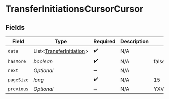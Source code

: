 # TransferInitiationsCursorCursor


## Fields

| Field                                                                 | Type                                                                  | Required                                                              | Description                                                           | Example                                                               |
| --------------------------------------------------------------------- | --------------------------------------------------------------------- | --------------------------------------------------------------------- | --------------------------------------------------------------------- | --------------------------------------------------------------------- |
| `data`                                                                | List<[TransferInitiation](../../models/shared/TransferInitiation.md)> | :heavy_check_mark:                                                    | N/A                                                                   |                                                                       |
| `hasMore`                                                             | *boolean*                                                             | :heavy_check_mark:                                                    | N/A                                                                   | false                                                                 |
| `next`                                                                | *Optional<String>*                                                    | :heavy_minus_sign:                                                    | N/A                                                                   |                                                                       |
| `pageSize`                                                            | *long*                                                                | :heavy_check_mark:                                                    | N/A                                                                   | 15                                                                    |
| `previous`                                                            | *Optional<String>*                                                    | :heavy_minus_sign:                                                    | N/A                                                                   | YXVsdCBhbmQgYSBtYXhpbXVtIG1heF9yZXN1bHRzLol=                          |